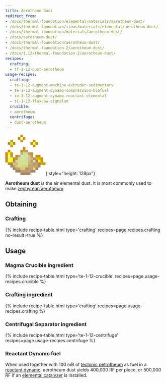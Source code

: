 ```yaml
---
title: Aerotheum Dust
redirect_from:
- /docs/thermal-foundation/elemental-materials/aerotheum-dust/
- /docs/thermal-foundation/items/materials/elemental/aerotheum-dust/
- /docs/thermal-foundation/materials/aerotheum-dust/
- /docs/aerotheum-dust/
- /docs/thermal-foundation/aerotheum-dust/
- /docs/thermal-foundation-2/aerotheum-dust/
- /docs/1.12/thermal-foundation-2/aerotheum-dust/
recipes:
  crafting:
  - tf-1-12-dust-aerotheum
usage-recipes:
  crafting:
  - te-1-12-augment-machine-extruder-sedimentary
  - te-1-12-augment-dynamo-compression-biofuel
  - te-1-12-augment-dynamo-reactant-elemental
  - ti-1-12-fluxsaw-signalum
  crucible:
  - aerotheum
  centrifuge:
  - dust-aerotheum
---
```


![Aerotheum dust](/assets/images/thermal-foundation-2/dust-aerotheum.gif){:style="height: 128px"}


**Aerotheum dust** is the air elemental dust. It is most commonly used to make
[zephyrean aerotheum](/docs/1.12/thermal-foundation/zephyrean-aerotheum/).


Obtaining
---------

### Crafting
{% include recipe-table.html type='crafting' recipes=page.recipes.crafting no-result=true %}


Usage
-----

### Magma Crucible ingredient
{% include recipe-table.html type='te-1-12-crucible' recipes=page.usage-recipes.crucible %}

### Crafting ingredient
{% include recipe-table.html type='crafting' recipes=page.usage-recipes.crafting %}

### Centrifugal Separator ingredient
{% include recipe-table.html type='te-1-12-centrifuge' recipes=page.usage-recipes.centrifuge %}

### Reactant Dynamo fuel
When used together with 100 mB of [tectonic
petrotheum](/docs/1.12/thermal-foundation/tectonic-petrotheum/) as fuel in a [reactant
dynamo](/docs/1.12/thermal-expansion/reactant-dynamo/), aerotheum dust yields 400,000 RF per piece, or
500,000 RF if an [elemental catalyzer](/docs/1.12/thermal-expansion/augment-elemental-catalyzer/) is
installed.
